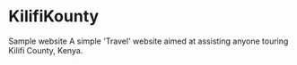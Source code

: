 # KilifiKounty
Sample website 
A simple 'Travel' website aimed at assisting anyone touring Kilifi County, Kenya.

